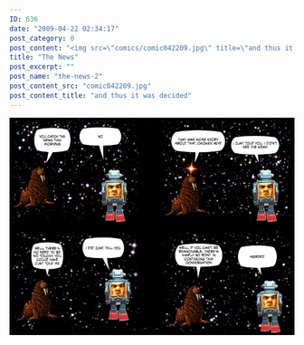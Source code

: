 ```yaml
---
ID: 636
date: "2009-04-22 02:34:17"
post_category: 0
post_content: "<img src=\"comics/comic042209.jpg\" title=\"and thus it was decided\" />"
title: "The News"
post_excerpt: ""
post_name: "the-news-2"
post_content_src: "comic042209.jpg"
post_content_title: "and thus it was decided"
---
```



[![and thus it was decided](/comics-hi-res/comic042209.jpg)](/comics-hi-res/comic042209.jpg "and thus it was decided")

